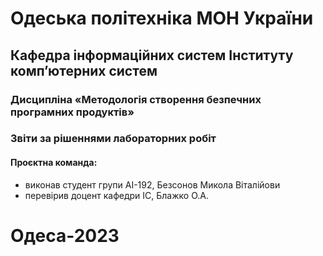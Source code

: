 # Одеська політехніка МОН України
## Кафедра інформаційних систем Інституту комп’ютерних систем
### Дисципліна «Методологія створення безпечних програмних продуктів»
### Звіти за рішеннями лабораторних робіт
#### Проєктна команда:
- виконав студент групи АІ-192,  Безсонов Микола Віталійови
- перевірив доцент кафедри ІС, Блажко О.А.
# Одеса-2023
